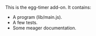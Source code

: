 This is the egg-timer add-on.  It contains:

* A program (lib/main.js).
* A few tests.
* Some meager documentation.
